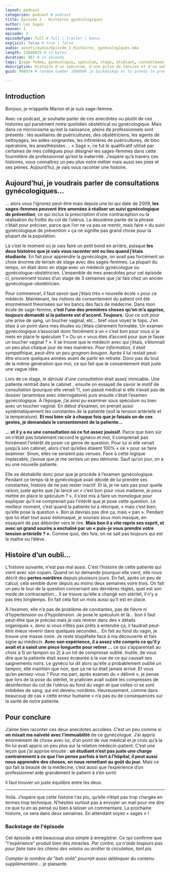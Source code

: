 ```yaml
---
layout: podcast
categories: podcast # podcast
title: Épisode 3 - Histoires gynécologiques
author: Les Sages
season: 1
episode: 3
episodeType: full # full | trailer | bonus
explicit: false # true | false
audio: assets/audio/Episode_3_Histoires_ gynécologiques.m4a
length: 23660825 # in bytes
duration: 967 # in seconds
tags: [sage-femme, gynécologie, spéculum, stage, étudiant, consentement, oubli, stérilet ]
description: Histoire d'un spéculum, d'une prise de tension et d'un oubli.
guid: 960974 # random number 1000000 in Duckduckgo et tu prends le premier venu

---
```

## Introduction

Bonjour, je m’appelle Marion et je suis sage-femme.

Avec ce podcast, je souhaite parler de ces anecdotes ou plutôt de ces histoires qui parsèment notre quotidien obstétrical ou gynécologique. Mais dans ce microcosme qu’est la naissance, pleins de professionnels sont présents : les auxiliaires de puéricultures, des obstétriciens, les agents de nettoyages, les aides-soignantes, les infirmières de puéricultures, de bloc opératoire, les anesthésistes …
« Sage », ce fut le qualificatif utilisé par certaines de mes collègues pour désigner les sages-femmes dans cette fourmilière de professionnel qu’est la maternité. J’espère qu’à travers ces histoires, vous connaîtrez un peu plus notre métier mais aussi ses joies et ses peines.
Aujourd’hui, je vais vous raconter une histoire.


## Aujourd’hui, je voudrais parler de consultations gynécologiques…

… alors vous l’ignorez peut-être mais depuis une loi qui date de 2009, **les sages-femmes peuvent être amenées à réaliser un suivi gynécologique de prévention**, ce qui inclus la prescription d’une contraception ou la réalisation du frottis du col de l’utérus. La deuxième partie de la phrase c’était pour préciser, parce que l’on ne va pas se mentir, mais faire « du suivi gynécologique de prévention » ça ne signifie pas grand chose pour la plupart de la population.

Là c’est le moment où je vais faire un petit bond en arrière, puisque **les deux histoires que je vais vous raconter ont eu lieu quand j’étais étudiante.** En fait pour apprendre la gynécologie, on avait pas forcément un choix énorme de terrain de stage avec des sages-femmes. La plupart du temps, on était donc en stage avec un médecin gynécologue ou gynécologue-obstétricien. L’ensemble de mes anecdotes pour cet épisode ci, proviennent toutes d’un stage de 3 semaines que j’ai fais chez un ancien gynécologue-obstétricien.  

Pour commencer, il faut savoir que j’étais très « nouvelle école » pour ce médecin. Maintenant, les notions de consentement du patient ont été énormément théorisées sur les bancs des facs de médecine. Dans mon école de sage-femme, **c’est l’une des premières choses qu’on m’a apprise, toujours demandé si la patiente est d’accord. Toujours.** Que ce soit pour une prise de sang, un toucher vaginal, etc… bref vous voyez le topo. J’en étais à un point dans mes études où j’étais clairement formatée. Un examen gynécologique s’associait donc forcément à un « c’est bon pour vous si je mets en place le spéculum ? » Ou un « vous êtes d’accord pour que je fasse un toucher vaginal ? ». Il se trouve que le médecin avec qui j’étais, s’étonnait un peu plus chaque jour de mes manières. *Pour information, il était sympathique, peut-être un peu grognon-bougon.* Après il lui restait peut-être encore quelques années avant de partir en retraite. Donc pas du tout de la même génération que moi, ce qui fait que le consentement était juste une vague idée.

Lors de ce stage, *le déroulé d’une consultation* était assez immuable. Une patiente rentrait dans le cabinet , ensuite on essayait de savoir le motif de consultation (pourquoi elle venait ?), son passé médical si elle n’avait pas de dossier (anamnèse avec interrogatoire) puis ensuite c’était l’examen gynécologique. À l’époque, j’ai ainsi pu examiner sous spéculum ou bien avec un toucher vaginal. En début d’examen, on prenait aussi systématiquement les constantes de la patiente (soit la tension artérielle et la température). **Et moi bien sûr à chaque fois que je faisais un de ces gestes, je demandais le consentement de la patiente…**

**… et il y a eu une consultation où ce fut assez jouissif.** Parce que bien sûr on n’était pas totalement raccord le gynéco et moi, il comprenait pas forcément l’intérêt de poser ce genre de question. Pour lui si elle venait jusqu’à son cabinet, alors c’est qu’elles étaient 100% « ok » pour se faire examiner. Sinon, elles ne seraient pas venues. Face à cette logique implacable, j’avoue que je me sentais un peu démunie. Sauf qu’un jour, on a eu une nouvelle patiente.

Elle se déshabille donc pour que je procède à l’examen gynécologique. Pendant ce temps-là le gynécologue avait décidé de lui prendre ses constantes, histoire de ne pas rester inactif. Et là, je ne sais pas pour quelle raison, juste après que j’ai lancé un « c’est bon pour vous madame, je peux mettre en place le spéculum ? », il s’est mis à faire un monologue pour expliquer qu’il ne comprenait pas l’intérêt que je pose cette question. Le meilleur moment, c’est quand la patiente lui a rétorqué, « mais c’est bien, qu’elle pose la question ». Bon je devrais pas dire ça, mais « pan ». Pendant que lui était tout aussi estomaqué, je souriais sous mon masque, en essayant de pas déborder vers le rire. **Mais bon il a vite repris ses esprit, et avec un grand sourire a enchaîné par un « puis-je vous prendre votre tension artérielle ? ».**  Comme quoi, dès fois, on ne sait pas toujours qui est le maître ou l’élève.


## Histoire d’un oubli…

L’histoire suivante, n'est pas mal aussi. C’est l’histoire de cette patiente qui vient avec son copain. Quand on lui demande pourquoi elle vient, elle nous décrit des **pertes noirâtres** depuis plusieurs jours. En fait, après un peu de calcul, cela semble durer depuis au moins deux semaines voire trois. On fait un peu le tour de la question concernant ses dernières règles, quel est son mode de contraception… Il se trouve qu’elle a changé son stérilet, il n’y a pas très longtemps. En fait cela fait un mois aussi qu’il est en place.

À l’examen, elle n’a pas de problème de constantes, pas de fièvre ni d’hypertension ou d’hypotension. Je pose le spéculum et là… bon il faut peut-être que je précise mais je vais rentrer dans des « détails organiques », donc si vous n’êtes pas prêts à entendre ça, il faudrait peut-être mieux revenir dans quelques secondes… En fait au fond du vagin, je trouve une masse noire. Je reste stupéfaite face à ma découverte et fais signe au médecin. **Avec son expérience, il a assez vite compris ce qu’il y avait et a saisit une pince longuette pour retirer …** ce qui s’apparentait au choix à 1) un tampon ou 2) à un lot de compresse oublié. Inutile, de vous dire que la patiente était assez écœurée à la vue de ce qui causait ses saignements noirs. Le gynéco lui dit alors qu’elle a probablement oublié un tampon, elle maintien que non, que ça ne lui était jamais arrivé. Et vous qu’en pensez-vous ? Pour ma part, après examen du « délivré », je pense que lors de la pose du stérilet, le praticien avait oublié les compresses de désinfection du col de l’utérus au fond du vagin et que celles-ci se sont imbibées de sang, qui est devenu noirâtres. Heureusement, comme dans beaucoup de cas « cette erreur humaine » n’a pas eu de conséquences sur la santé de notre patiente.



## Pour conclure

J’aime bien raconter ces deux anecdotes accolées. C’est un peu comme si **on mixait ma naïveté avec l’immuabilité** de ce gynécologue. J’ai appris énormément de chose avec lui, d’un point de vue médical et je crois qu’à la fin lui avait appris un peu plus sur la relation médecin-patient. C’est une leçon que j’ai apprise ensuite : **un étudiant n’est pas juste une charge contrairement à ce que l’on pense parfois à tort à l’hôpital, il peut aussi nous apprendre des choses, en nous remettant au goût du jour.** Mais ce qui fait la beauté de la médecine, c’est aussi que l’expérience d’un professionnel aide grandement le patient à s’en sortir.

Il faut trouver un juste équilibre entre les deux.


---

Voilà. J’espère que cette histoire t’as plu, qu’elle n’était pas trop chargée en termes trop technique. N’hésites surtout pas à envoyer un mail pour me dire ce que tu en as pensé ou bien à laisser un commentaire. La prochaine histoire, ce sera dans deux semaines.
En attendant soyez « sages » !  





### Backstage de l'épisode

Cet épisode a été beaucoup plus simple à enregistrer. Ce qui confirme que "l'expérience" produit bien des miracles. *Par contre, ça n'aide toujours pas pour faire taire les chiens des voisins ou arrêter la circulation, tant pis.*


*Compter le nombre de "bah voilà" pourrait aussi débloquer du contenu supplémentaire...* je plaisante.
